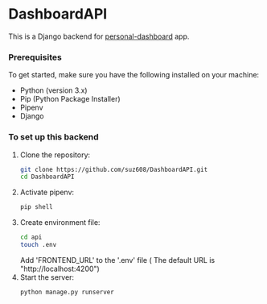 # DashboardAPI
This is a Django backend for [personal-dashboard](https://github.com/suz608/personal-dashboard) app.

### Prerequisites
To get started, make sure you have the following installed on your machine:

- Python (version 3.x)
- Pip (Python Package Installer)
- Pipenv
- Django

### To set up this backend
1. Clone the repository:
    ```bash
    git clone https://github.com/suz608/DashboardAPI.git
    cd DashboardAPI
    ```
2. Activate pipenv:
    ```bash
    pip shell
    ```
3. Create environment file:
    ```bash
    cd api
    touch .env
    ```
    Add 'FRONTEND_URL' to the '.env' file ( The default URL is "http://localhost:4200")
4. Start the server:
    ```bash
    python manage.py runserver
    ```
